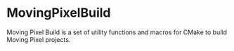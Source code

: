 MovingPixelBuild
================

Moving Pixel Build is a set of utility functions and macros for CMake to build Moving Pixel projects.
